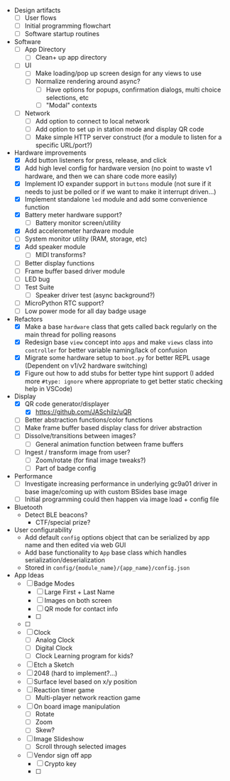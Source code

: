 - Design artifacts
    - [ ] User flows
	- [ ] Initial programming flowchart
	- [ ] Software startup routines
- Software
	- [ ] App Directory
		- [ ] Clean+ up app directory 
	- [ ] UI
		- [ ] Make loading/pop up screen design for any views to use
		- [ ] Normalize rendering around async?
			- [ ] Have options for popups, confirmation dialogs, multi choice selections, etc
			- [ ] "Modal" contexts

    - [ ] Network
		- [ ] Add option to connect to local network
		- [ ] Add option to set up in station mode and display QR code 
		- [ ] Make simple HTTP server construct (for a module to listen for a specific URL/port?)
- Hardware improvements
	- [x] Add button listeners for press, release, and click
	- [x] Add high level config for hardware version (no point to waste v1 hardware, and then we can share code more easily)
	- [x] Implement IO expander support in `buttons` module (not sure if it needs to just be polled or if we want to make it interrupt driven...)
	- [x] Implement standalone `led` module and add some convenience function
	- [x] Battery meter hardware support?
		- [ ] Battery monitor screen/utility
	- [x] Add accelerometer hardware module 
	- [ ] System monitor utility (RAM, storage, etc)
	- [x] Add speaker module
		- [ ] MIDI transforms?
	- [ ] Better display functions
	- [ ] Frame buffer based driver module
	- [ ] LED bug
	- [ ] Test Suite
		- [ ] Speaker driver test (async background?)
	- [ ] MicroPython RTC support?
	- [ ] Low power mode for all day badge usage
- Refactors
	- [x] Make a base `hardware` class that gets called back regularly on the main thread for polling reasons
	- [x] Redesign base `view` concept into `apps` and make `views` class into `controller` for better variable naming/lack of confusion
	- [x] Migrate some hardware setup to `boot.py` for better REPL usage (Dependent on v1/v2 hardware switching)
	- [x] Figure out how to add stubs for better type hint support (I added more `#type: ignore` where appropriate to get better static checking help in VSCode)
- Display
	- [x] QR code generator/displayer
		- [x] https://github.com/JASchilz/uQR
	- [ ] Better abstraction functions/color functions
	- [ ] Make frame buffer based display class for driver abstraction
	- [ ] Dissolve/transitions between images?
		- [ ] General animation function between frame buffers
	- [ ] Ingest / transform image from user?
		- [ ] Zoom/rotate (for final image tweaks?)
		- [ ] Part of badge config
- Performance
	- [ ] Investigate increasing performance in underlying gc9a01 driver in base image/coming up with custom BSides base image
	- [ ] Initial programming could then happen via image load + config file
- Bluetooth
	- Detect BLE beacons?
		- CTF/special prize?
- User configurability
	- Add default `config` options object that can be serialized by app name and then edited via web GUI 
	- Add base functionality to `App` base class which handles serialization/deserialization 
	- Stored in `config/{module_name}/{app_name}/config.json`
- App Ideas
    - [ ] Badge Modes
		- [ ] Large First + Last Name
		- [ ] Images on both screen
		- [ ] QR mode for contact info
		- [ ] 
	- [ ] 
	- [ ] Clock
		- [ ] Analog Clock
		- [ ] Digital Clock
		- [ ] Clock Learning program for kids?
	- [ ] Etch a Sketch
	- [ ] 2048 (hard to implement?...)
	- [ ] Surface level based on x/y position
	- [ ] Reaction timer game
		- [ ] Multi-player network reaction game
	- [ ] On board image manipulation
		- [ ] Rotate
		- [ ] Zoom
		- [ ] Skew?
	- [ ] Image Slideshow
		- [ ] Scroll through selected images
	- [ ] Vendor sign off app
	    - [ ] Crypto key
		- [ ] 